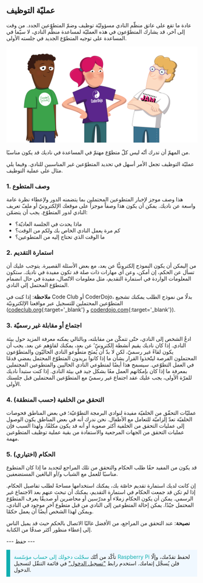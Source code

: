 ## عمليّة التوظيف

عادة ما تقع على عاتق منظّم النادي مسؤوليّة توظيف وضمّ المتطوّعين الجدد. من وقت إلى آخر، قد يشارك المتطوّعون في هذه العمليّة لمساعدة منظّم النادي، لا سيّما في المساعدة على توجيه المتطوّع الجديد في جلسته الأولى.

![ثلاثة متطوعين واقفين.](images/2-RPF-Volunteers.png)

من المهمّ أن تدرك أنّه ليس كلّ متطوّع مهتمّ في المساعدة في ناديك قد يكون مناسبًا.

عمليّة التوظيف تجعل الأمر أسهل في تحديد المتطوّعين غير المناسبين للنادي. وفيما يلي مثال على عملية التوظيف.

### 1. وصف المتطوع


هذا وصف موجز لإخبار المتطوعين المحتملين بما يتضمنه الدور ولإعطاء نظرة عامة واسعة عن ناديك. يمكن أن يكون هذا وصفاً موجزاً على موقعك الإلكترونيّ أو ملفّ تعريف النادي لدور المتطوّع. يجب أن يتضمّن:

* ماذا يحدث في الجلسة العاديّة؟
* كم مرة يعمل النادي الخاص بك ولكم من الوقت؟
* ما الوقت الذي تحتاج إليه من المتطوعين؟

### 2. استمارة التقديم

من اليمكن أن يكون النموذج إلكترونيًّا عن بعد، مع بعض الأسئلة القصيرة. يتوجب عليك أن تسأل عن الحكم، إن أمكن، وعن أي مهارات ذات صلة قد تكون مفيدة في ناديك. ستكون المعلومات الواردة في استمارة التقديم، مثل معلومات الاتّصال، مفيدة في حال انضمام المتطوّع المحتمل إلى النادي.

**ملاحظة**: إذا كنت في Code Club أو CoderDojo، بدلًا من نموذج الطلب يمكنك تشجيع المتطوّعين المحتملين للتسجيل عبر مواقعنا الإلكترونيّة ([codeclub.org](https://codeclub.org){:target='_blank'} و [coderdojo.com](https://coderdojo.com){:target='_blank'}).

### 3. اجتماع أو مقابلة غير رسميّة

ادعُ الشخص إلى النادي، حتّى تتمكّن من مقابلته، وبالتالي يمكنه معرفة المزيد حول بيئة النادي. إذا كان ناديك يقيم أنشطة إلكترونيّ’ عن بعد، يمكنك لقاؤهم عن بعد. يجب أن يكون لقاءً غير رسميّ، لكن لا بدّ أن يُمنَح متطّوعو النادي الحاليّون والمتطوّعون المحتملون الفرصة ليتّخذوا القرار يشأن ما إذا كانوا يريدون المتطوّع المحتمل يمضي قدمًا في العمل التطوّعي. سيسمح هذا أيضًا لمتطوعي النادي الحاليين والمتطوعين المحتملين بمعرفة ما إذا كان بإمكانهم العمل معًا بشكل جيد في بيئة النادي. إذا كنت ستبدأ ناديك للمرّة الأولى، يجب عليك عقد اجتماع غير رسميّ مع المتطوّعين المحتملين قبل جلستك الأولى.

### 4. التحقق من الخلفية (حسب المنطقة)

عمليّات التحقّق من الخلفيّة مفيدة لنوادي البرمجة التطوّعيّة؛ في بعض المناطق فحوصات الخلفيّة تعدّ إلزاميّة للتعامل مع الأطفال. نحن ندرك أنه في بعض المناطق يكون الوصول إلى عمليات التحقق من الخلفية أكثر صعوبة أو أنه قد يكون مكلفًا، ولهذا السبب فإن عمليات التحقق من الجهات المرجعية والاستفادة من بقية عملية توظيف المتطوعين مهمة.

### 5. الحكام (اختياري)

قد يكون من المفيد حقًا طلب الحكام والتحقق من تلك المراجع لتحديد ما إذا كان المتطوع مناسبًا للعمل مع الشباب و/أو البالغين المستضعفين.

إن كانت لديك استمارة تقديم خاصّة بك، يمكنك استخدامها مساحةً لطلب تفاصيل الحكام. إذا لم تكن قد جمعت الحكام في استمارة التقديم، يمكنك أن تبحث عنهم بعد الاجتماع غير الرسمي. يمكن أن يكون الحكام زملاء أو مدرّسين أو محاضرين أو صديقًا يعرف المتطوّع المحتمل جيّدًا. يمكن إحالة المتطوعين إلى النادي من قبل متطوع آخر موجود في النادي، ويمكن لهذا الشخص أيضًا أن يعمل حكمًا.

**نصيحة**: عند التحقق من المراجع، من الأفضل غالبًا الاتصال بالحكم حيث قد يميل الناس إلى إعطاء منظور أكثر صدقًا من الكتابة.

--- حفظ ---

<p style="border-left: solid; border-width:10px; border-color: #0faeb0; background-color: aliceblue; padding: 10px;">
تأكّد من أنّك <span style="color: #0faeb0">سجّلت دخولك إلى حساب مؤسّسة Raspberry Pi</span> لحفظ تقدّمك، وإلّا فلن يُسجَّل إتمامك. استخدم رابط <a href="https://my.raspberrypi.org/login">"تسجيل الدخول"</a> في قائمة التنقّل لتسجيل الدخول.
</p>